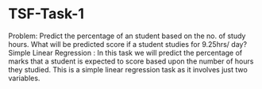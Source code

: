 # TSF-Task-1
Problem:
Predict the percentage of an student based on the no. of study hours.
What will be predicted score if a student studies for 9.25hrs/ day?
Simple Linear Regression :
In this task we will predict the percentage of marks that a student is expected to score based upon the number of hours they studied.
This is a simple linear regression task as it involves just two variables.
